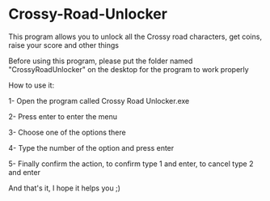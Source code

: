 # Crossy-Road-Unlocker
This program allows you to unlock all the Crossy road characters, get coins, raise your score and other things

Before using this program, please put the folder named "CrossyRoadUnlocker" on the desktop for the program to work properly

How to use it:

1- Open the program called Crossy Road Unlocker.exe

2- Press enter to enter the menu

3- Choose one of the options there

4- Type the number of the option and press enter

5- Finally confirm the action, to confirm type 1 and enter, to cancel type 2 and enter

And that's it, I hope it helps you ;)
